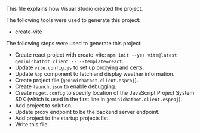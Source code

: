 This file explains how Visual Studio created the project.

The following tools were used to generate this project:
- create-vite

The following steps were used to generate this project:
- Create react project with create-vite: `npm init --yes vite@latest geminichatbot.client -- --template=react`.
- Update `vite.config.js` to set up proxying and certs.
- Update `App` component to fetch and display weather information.
- Create project file (`geminichatbot.client.esproj`).
- Create `launch.json` to enable debugging.
- Create `nuget.config` to specify location of the JavaScript Project System SDK (which is used in the first line in `geminichatbot.client.esproj`).
- Add project to solution.
- Update proxy endpoint to be the backend server endpoint.
- Add project to the startup projects list.
- Write this file.
